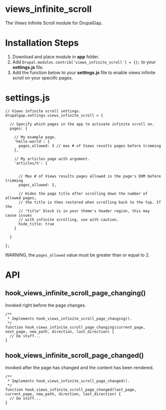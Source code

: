# views_infinite_scroll
The Views Infinite Scroll module for DrupalGap.

# Installation Steps
1. Download and place module in __app__ folder.
2. Add `Drupal.modules.contrib['views_infinite_scroll'] = {};` to your __settings.js__ file.
3. Add the function below to your __settings.js__ file to enable views infinite scroll on your speciifc pages.

# settings.js
```
// Views infinite scroll settings.
drupalgap.settings.views_infinite_scroll = {

  // Specify which pages in the app to activate infinite scroll on.
  pages: {

    // My example page.
    'hello-world': {
      pages_allowed: 3 // max # of Views results pages before trimming
    },

    // My articles page with argument.
    'articles/%': {
    
    
      // Max # of Views results pages allowed in the page's DOM before trimming
      pages_allowed: 2,
      
      // Hides the page title after scrolling down the number of allowed pages,
      // the title is then restored when scrolling back to the top. If the
      // "title" block is in your theme's header region, this may cause issues
      // with infinite scrolling, use with caution.
      hide_title: true
    }

  }

};

```

WARNING, the `pages_allowed` value must be greater than or equal to 2.

# API

## hook_views_infinite_scroll_page_changing()

Invoked right before the page changes.

```
/**
 * Implements hook_views_infinite_scroll_page_changing().
 */
function hook_views_infinite_scroll_page_changing(current_page, next_page, new_path, direction, last_direction) {
  // Do stuff...
}
```

## hook_views_infinite_scroll_page_changed()

Invoked after the page has changed and the content has been rendered.

```
/**
 * Implements hook_views_infinite_scroll_page_changed().
 */
function hook_views_infinite_scroll_page_changed(last_page, current_page, new_path, direction, last_direction) {
  // Do stuff...
}
```
